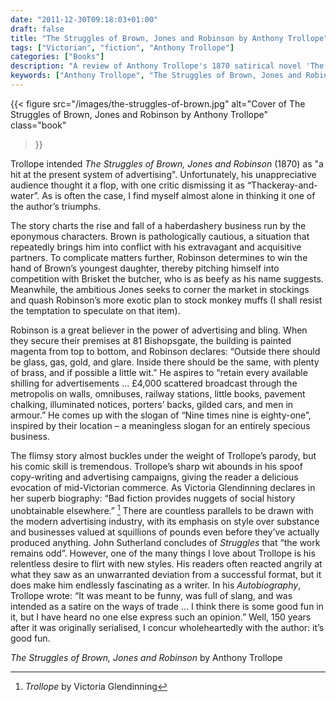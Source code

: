 ```yaml
---
date: "2011-12-30T09:18:03+01:00"
draft: false
title: "The Struggles of Brown, Jones and Robinson by Anthony Trollope"
tags: ["Victorian", "fiction", "Anthony Trollope"]
categories: ["Books"]
description: "A review of Anthony Trollope's 1870 satirical novel 'The Struggles of Brown, Jones and Robinson,' targeting Victorian advertising culture through a haberdashery business. Discover Trollope's underappreciated comedy about commerce, with magenta shopfronts and monkey muffs."
keywords: ["Anthony Trollope", "The Struggles of Brown, Jones and Robinson", "advertising satire", "Victorian commerce", "haberdashery business", "marketing satire", "underrated Trollope"]
---
```


{{< figure
  src="/images/the-struggles-of-brown.jpg"
  alt="Cover of The Struggles of Brown, Jones and Robinson by Anthony Trollope"
  class="book"
>}}

Trollope intended _The Struggles of Brown, Jones and Robinson_ (1870) as "a hit at the present system of advertising". Unfortunately, his unappreciative audience thought it a flop, with one critic dismissing it as “Thackeray-and-water”. As is often the case, I find myself almost alone in thinking it one of the author’s triumphs.

The story charts the rise and fall of a haberdashery business run by the eponymous characters. Brown is pathologically cautious, a situation that repeatedly brings him into conflict with his extravagant and acquisitive partners. To complicate matters further, Robinson determines to win the hand of Brown’s youngest daughter, thereby pitching himself into competition with Brisket the butcher, who is as beefy as his name suggests. Meanwhile, the ambitious Jones seeks to corner the market in stockings and quash Robinson’s more exotic plan to stock monkey muffs (I shall resist the temptation to speculate on that item).

Robinson is a great believer in the power of advertising and bling. When they secure their premises at 81 Bishopsgate, the building is painted magenta from top to bottom, and Robinson declares: “Outside there should be glass, gas, gold, and glare. Inside there should be the same, with plenty of brass, and if possible a little wit.” He aspires to “retain every available shilling for advertisements ... £4,000 scattered broadcast through the metropolis on walls, omnibuses, railway stations, little books, pavement chalking, illuminated notices, porters’ backs, gilded cars, and men in armour.” He comes up with the slogan of “Nine times nine is eighty-one”, inspired by their location – a meaningless slogan for an entirely specious business.

The flimsy story almost buckles under the weight of Trollope’s parody, but his comic skill is tremendous. Trollope’s sharp wit abounds in his spoof copy-writing and advertising campaigns, giving the reader a delicious evocation of mid-Victorian commerce. As Victoria Glendinning declares in her superb biography: “Bad fiction provides nuggets of social history unobtainable elsewhere.” [^1] There are countless parallels to be drawn with the modern advertising industry, with its emphasis on style over substance and businesses valued at squillions of pounds even before they’ve actually produced anything.
John Sutherland concludes of _Struggles_ that “the work remains odd”. However, one of the many things I love about Trollope is his relentless desire to flirt with new styles. His readers often reacted angrily at what they saw as an unwarranted deviation from a successful format, but it does make him endlessly fascinating as a writer. In his _Autobiography_, Trollope wrote: “It was meant to be funny, was full of slang, and was intended as a satire on the ways of trade ... I think there is some good fun in it, but I have heard no one else express such an opinion.” Well, 150 years after it was originally serialised, I concur wholeheartedly with the author: it’s good fun.

_The Struggles of Brown, Jones and Robinson_ by Anthony Trollope

[^1]: _Trollope_ by Victoria Glendinning